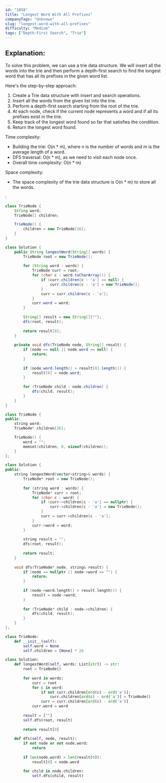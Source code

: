 ```yaml
---
id: "1858"
title: "Longest Word With All Prefixes"
companyTags: "Unknown"
slug: "longest-word-with-all-prefixes"
difficulty: "Medium"
tags: ["Depth-First Search", "Trie"]
---
```


## Explanation:

To solve this problem, we can use a trie data structure. We will insert all the words into the trie and then perform a depth-first search to find the longest word that has all its prefixes in the given word list.

Here's the step-by-step approach:
1. Create a Trie data structure with insert and search operations.
2. Insert all the words from the given list into the trie.
3. Perform a depth-first search starting from the root of the trie.
4. At each node, check if the current node represents a word and if all its prefixes exist in the trie.
5. Keep track of the longest word found so far that satisfies the condition.
6. Return the longest word found.

Time complexity:
- Building the trie: O(n * m), where n is the number of words and m is the average length of a word.
- DFS traversal: O(n * m), as we need to visit each node once.
- Overall time complexity: O(n * m)

Space complexity:
- The space complexity of the trie data structure is O(n * m) to store all the words.

:

```java
class TrieNode {
    String word;
    TrieNode[] children;

    TrieNode() {
        children = new TrieNode[26];
    }
}

class Solution {
    public String longestWord(String[] words) {
        TrieNode root = new TrieNode();
        
        for (String word : words) {
            TrieNode curr = root;
            for (char c : word.toCharArray()) {
                if (curr.children[c - 'a'] == null) {
                    curr.children[c - 'a'] = new TrieNode();
                }
                curr = curr.children[c - 'a'];
            }
            curr.word = word;
        }
        
        String[] result = new String[]{""};
        dfs(root, result);
        
        return result[0];
    }
    
    private void dfs(TrieNode node, String[] result) {
        if (node == null || node.word == null) {
            return;
        }
        
        if (node.word.length() > result[0].length()) {
            result[0] = node.word;
        }
        
        for (TrieNode child : node.children) {
            dfs(child, result);
        }
    }
}
```

```cpp
class TrieNode {
public:
    string word;
    TrieNode* children[26];

    TrieNode() {
        word = "";
        memset(children, 0, sizeof(children));
    }
};

class Solution {
public:
    string longestWord(vector<string>& words) {
        TrieNode* root = new TrieNode();
        
        for (string word : words) {
            TrieNode* curr = root;
            for (char c : word) {
                if (curr->children[c - 'a'] == nullptr) {
                    curr->children[c - 'a'] = new TrieNode();
                }
                curr = curr->children[c - 'a'];
            }
            curr->word = word;
        }
        
        string result = "";
        dfs(root, result);
        
        return result;
    }
    
    void dfs(TrieNode* node, string& result) {
        if (node == nullptr || node->word == "") {
            return;
        }
        
        if (node->word.length() > result.length()) {
            result = node->word;
        }
        
        for (TrieNode* child : node->children) {
            dfs(child, result);
        }
    }
};
```

```python
class TrieNode:
    def __init__(self):
        self.word = None
        self.children = [None] * 26

class Solution:
    def longestWord(self, words: List[str]) -> str:
        root = TrieNode()
        
        for word in words:
            curr = root
            for c in word:
                if not curr.children[ord(c) - ord('a')]:
                    curr.children[ord(c) - ord('a')] = TrieNode()
                curr = curr.children[ord(c) - ord('a')]
            curr.word = word
        
        result = [""]
        self.dfs(root, result)
        
        return result[0]
    
    def dfs(self, node, result):
        if not node or not node.word:
            return
        
        if len(node.word) > len(result[0]):
            result[0] = node.word
        
        for child in node.children:
            self.dfs(child, result)
```